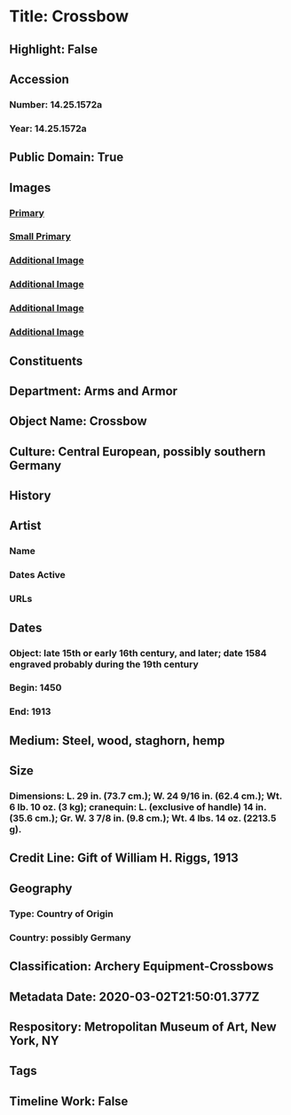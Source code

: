 # Title: Crossbow
## Highlight: False
## Accession
### Number: 14.25.1572a
### Year: 14.25.1572a
## Public Domain: True
## Images
### [Primary](https://images.metmuseum.org/CRDImages/aa/original/DP293488.jpg)
### [Small Primary](https://images.metmuseum.org/CRDImages/aa/web-large/DP293488.jpg)
### [Additional Image](https://images.metmuseum.org/CRDImages/aa/original/DP293489.jpg)
### [Additional Image](https://images.metmuseum.org/CRDImages/aa/original/DP293490.jpg)
### [Additional Image](https://images.metmuseum.org/CRDImages/aa/original/DP282466.jpg)
### [Additional Image](https://images.metmuseum.org/CRDImages/aa/original/DP282482.jpg)
## Constituents
## Department: Arms and Armor
## Object Name: Crossbow
## Culture: Central European, possibly southern Germany
## History
## Artist
### Name
### Dates Active
### URLs
## Dates
### Object: late 15th or early 16th century, and later; date 1584 engraved probably during the 19th century
### Begin: 1450
### End: 1913
## Medium: Steel, wood, staghorn, hemp
## Size
### Dimensions: L. 29 in. (73.7 cm.); W. 24 9/16 in. (62.4 cm.); Wt. 6 lb. 10 oz. (3 kg); cranequin: L. (exclusive of handle) 14 in. (35.6 cm.); Gr. W. 3 7/8 in. (9.8 cm.); Wt. 4 lbs. 14 oz. (2213.5 g).
## Credit Line: Gift of William H. Riggs, 1913
## Geography
### Type: Country of Origin
### Country: possibly Germany
## Classification: Archery Equipment-Crossbows
## Metadata Date: 2020-03-02T21:50:01.377Z
## Respository: Metropolitan Museum of Art, New York, NY
## Tags
## Timeline Work: False